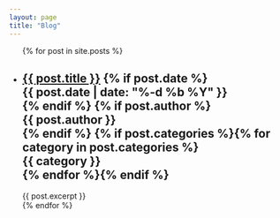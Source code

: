 ```yaml
---
layout: page
title: "Blog"
---
```


<ul class="post-list">
  {% for post in site.posts %}
  <li>
    <h2>
      <a class="post-link" href="{{ post.url | prepend: site.baseurl }}">{{ post.title }}</a>
    {% if post.date %}<div class="chip"><span class="post-meta">{{ post.date | date: "%-d %b %Y" }}</span></div>{% endif %}
    {% if post.author %}<div class="chip"><span class="post-meta">{{ post.author }}</span></div>{% endif %}
    {% if post.categories %}{% for category in post.categories %}<div class="chip"><span class="post-meta">{{ category }}</span></div>{% endfor %}{% endif %}
    </h2>
    <div class="entry-content">{{ post.excerpt }}</div>
  </li>
  <div class="divider"></div>
  {% endfor %}
  </ul>
